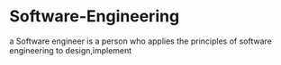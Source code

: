 # Software-Engineering


a Software engineer is a person who applies the  principles of software engineering to design,implement
